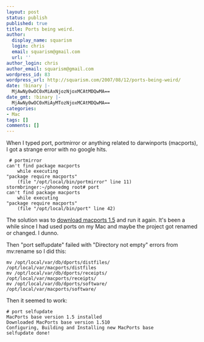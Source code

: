 ```yaml
---
layout: post
status: publish
published: true
title: Ports being weird.
author:
  display_name: squarism
  login: chris
  email: squarism@gmail.com
  url: ''
author_login: chris
author_email: squarism@gmail.com
wordpress_id: 83
wordpress_url: http://squarism.com/2007/08/12/ports-being-weird/
date: !binary |-
  MjAwNy0wOC0xMiAxNjozNjoxMCAtMDQwMA==
date_gmt: !binary |-
  MjAwNy0wOC0xMiAyMTozNjoxMCAtMDQwMA==
categories:
- Mac
tags: []
comments: []
---
```

<p>When I typed port, portmirror or anything related to darwinports (macports), I got a strange error with no google hits.</p>
<p><code> # portmirror
can't find package macports
    while executing
"package require macports"
    (file "/opt/local/bin/portmirror" line 11)
stormbringer:~/phonedmg root# port
can't find package macports
    while executing
"package require macports"
    (file "/opt/local/bin/port" line 42)
</code></p>
<p>The solution was to <a href="http://svn.macports.org/repository/macports/downloads/MacPorts-1.5.0/">download macports 1.5</a> and run it again.  It's been a while since I had used ports on my Mac and maybe the project got renamed or changed.  I dunno.</p>
<p>Then "port selfupdate" failed with "Directory not empty" errors from mv:rename so I did this:</p>
<p><code>mv /opt/local/var/db/dports/distfiles/ /opt/local/var/macports/distfiles
mv /opt/local/var/db/dports/receipts/ /opt/local/var/macports/receipts/
mv /opt/local/var/db/dports/software/ /opt/local/var/macports/software/</code></p>
<p>Then it seemed to work:</p>
<p><code># port selfupdate
MacPorts base version 1.5 installed
Downloaded MacPorts base version 1.510
Configuring, Building and Installing new MacPorts base
selfupdate done!</code></p>
